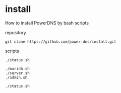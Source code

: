 # install
How to install PowerDNS by bash scripts

repository

    git clone https://github.com/power-dns/install.git

scripts

    ./status.sh
  
    ./maridb.sh
    ./server.sh
    ./admin.sh
    
    ./status.sh
